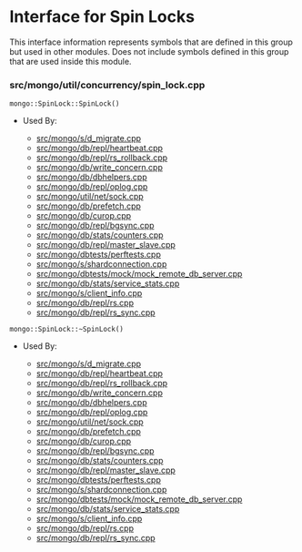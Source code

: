 
# Interface for Spin Locks
This interface information represents symbols that are defined in this group but used in other modules.  Does not include symbols defined in this group that are used inside this module.

### src/mongo/util/concurrency/spin\_lock.cpp

<div></div>

    mongo::SpinLock::SpinLock()

- Used By:

    - [src/mongo/s/d\_migrate.cpp](../../../../sharding/chunk\_management)
    - [src/mongo/db/repl/heartbeat.cpp](../../../../replication/replica\_set\_state)
    - [src/mongo/db/repl/rs\_rollback.cpp](../../../../replication/data\_sync)
    - [src/mongo/db/write\_concern.cpp](../../../../replication/write\_concern)
    - [src/mongo/db/dbhelpers.cpp](../../../../query\_and\_operation\_handling/client\_and\_operation\_tracking)
    - [src/mongo/db/repl/oplog.cpp](../../../../replication/data\_sync)
    - [src/mongo/util/net/sock.cpp](../../../../network/network\_core)
    - [src/mongo/db/prefetch.cpp](../../../../storage/page\_fault\_utilities)
    - [src/mongo/db/curop.cpp](../../../../query\_and\_operation\_handling/client\_and\_operation\_tracking)
    - [src/mongo/db/repl/bgsync.cpp](../../../../replication/data\_sync)
    - [src/mongo/db/stats/counters.cpp](../../../../utilities/utilities)
    - [src/mongo/db/repl/master\_slave.cpp](../../../../replication/master\_slave)
    - [src/mongo/dbtests/perftests.cpp](../../../../tests/unit\_tests)
    - [src/mongo/s/shardconnection.cpp](../../../../sharding/shard\_abstraction)
    - [src/mongo/dbtests/mock/mock\_remote\_db\_server.cpp](../../../../tests/unit\_tests)
    - [src/mongo/db/stats/service\_stats.cpp](../../../../dead\_code/dead\_code)
    - [src/mongo/s/client\_info.cpp](../../../../query\_and\_operation\_handling/client\_and\_operation\_tracking)
    - [src/mongo/db/repl/rs.cpp](../../../../replication/replica\_set\_state)
    - [src/mongo/db/repl/rs\_sync.cpp](../../../../replication/data\_sync)

<div></div>

    mongo::SpinLock::~SpinLock()

- Used By:

    - [src/mongo/s/d\_migrate.cpp](../../../../sharding/chunk\_management)
    - [src/mongo/db/repl/heartbeat.cpp](../../../../replication/replica\_set\_state)
    - [src/mongo/db/repl/rs\_rollback.cpp](../../../../replication/data\_sync)
    - [src/mongo/db/write\_concern.cpp](../../../../replication/write\_concern)
    - [src/mongo/db/dbhelpers.cpp](../../../../query\_and\_operation\_handling/client\_and\_operation\_tracking)
    - [src/mongo/db/repl/oplog.cpp](../../../../replication/data\_sync)
    - [src/mongo/util/net/sock.cpp](../../../../network/network\_core)
    - [src/mongo/db/prefetch.cpp](../../../../storage/page\_fault\_utilities)
    - [src/mongo/db/curop.cpp](../../../../query\_and\_operation\_handling/client\_and\_operation\_tracking)
    - [src/mongo/db/repl/bgsync.cpp](../../../../replication/data\_sync)
    - [src/mongo/db/stats/counters.cpp](../../../../utilities/utilities)
    - [src/mongo/db/repl/master\_slave.cpp](../../../../replication/master\_slave)
    - [src/mongo/dbtests/perftests.cpp](../../../../tests/unit\_tests)
    - [src/mongo/s/shardconnection.cpp](../../../../sharding/shard\_abstraction)
    - [src/mongo/dbtests/mock/mock\_remote\_db\_server.cpp](../../../../tests/unit\_tests)
    - [src/mongo/db/stats/service\_stats.cpp](../../../../dead\_code/dead\_code)
    - [src/mongo/s/client\_info.cpp](../../../../query\_and\_operation\_handling/client\_and\_operation\_tracking)
    - [src/mongo/db/repl/rs.cpp](../../../../replication/replica\_set\_state)
    - [src/mongo/db/repl/rs\_sync.cpp](../../../../replication/data\_sync)
